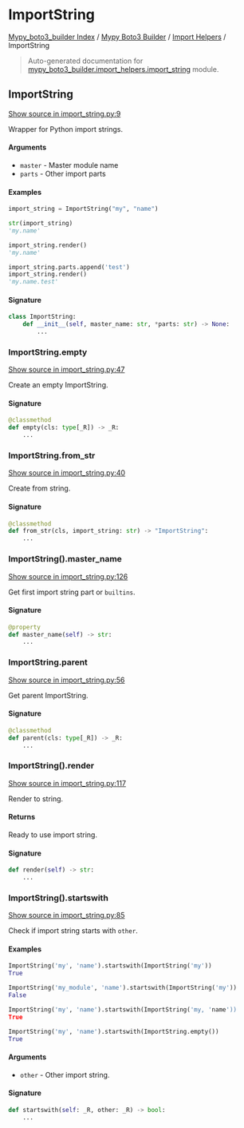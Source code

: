# ImportString

[Mypy_boto3_builder Index](../../README.md#mypy_boto3_builder-index) /
[Mypy Boto3 Builder](../index.md#mypy-boto3-builder) /
[Import Helpers](./index.md#import-helpers) /
ImportString

> Auto-generated documentation for [mypy_boto3_builder.import_helpers.import_string](https://github.com/youtype/mypy_boto3_builder/blob/main/mypy_boto3_builder/import_helpers/import_string.py) module.

## ImportString

[Show source in import_string.py:9](https://github.com/youtype/mypy_boto3_builder/blob/main/mypy_boto3_builder/import_helpers/import_string.py#L9)

Wrapper for Python import strings.

#### Arguments

- `master` - Master module name
- `parts` - Other import parts

#### Examples

```python
import_string = ImportString("my", "name")

str(import_string)
'my.name'

import_string.render()
'my.name'

import_string.parts.append('test')
import_string.render()
'my.name.test'
```

#### Signature

```python
class ImportString:
    def __init__(self, master_name: str, *parts: str) -> None:
        ...
```

### ImportString.empty

[Show source in import_string.py:47](https://github.com/youtype/mypy_boto3_builder/blob/main/mypy_boto3_builder/import_helpers/import_string.py#L47)

Create an empty ImportString.

#### Signature

```python
@classmethod
def empty(cls: type[_R]) -> _R:
    ...
```

### ImportString.from_str

[Show source in import_string.py:40](https://github.com/youtype/mypy_boto3_builder/blob/main/mypy_boto3_builder/import_helpers/import_string.py#L40)

Create from string.

#### Signature

```python
@classmethod
def from_str(cls, import_string: str) -> "ImportString":
    ...
```

### ImportString().master_name

[Show source in import_string.py:126](https://github.com/youtype/mypy_boto3_builder/blob/main/mypy_boto3_builder/import_helpers/import_string.py#L126)

Get first import string part or `builtins`.

#### Signature

```python
@property
def master_name(self) -> str:
    ...
```

### ImportString.parent

[Show source in import_string.py:56](https://github.com/youtype/mypy_boto3_builder/blob/main/mypy_boto3_builder/import_helpers/import_string.py#L56)

Get parent ImportString.

#### Signature

```python
@classmethod
def parent(cls: type[_R]) -> _R:
    ...
```

### ImportString().render

[Show source in import_string.py:117](https://github.com/youtype/mypy_boto3_builder/blob/main/mypy_boto3_builder/import_helpers/import_string.py#L117)

Render to string.

#### Returns

Ready to use import string.

#### Signature

```python
def render(self) -> str:
    ...
```

### ImportString().startswith

[Show source in import_string.py:85](https://github.com/youtype/mypy_boto3_builder/blob/main/mypy_boto3_builder/import_helpers/import_string.py#L85)

Check if import string starts with `other`.

#### Examples

```python
ImportString('my', 'name').startswith(ImportString('my'))
True

ImportString('my_module', 'name').startswith(ImportString('my'))
False

ImportString('my', 'name').startswith(ImportString('my, 'name'))
True

ImportString('my', 'name').startswith(ImportString.empty())
True
```

#### Arguments

- `other` - Other import string.

#### Signature

```python
def startswith(self: _R, other: _R) -> bool:
    ...
```
